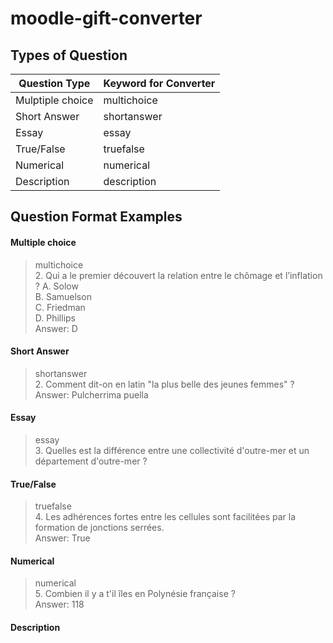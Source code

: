 # moodle-gift-converter

## Types of Question

|Question Type 	|Keyword for Converter
|------------ |----------
|Mulptiple choice 	|multichoice
|Short Answer 	|shortanswer
|Essay 	|essay
|True/False 	|truefalse
|Numerical 	|numerical
|Description 	|description

## Question Format Examples

#### Multiple choice
>multichoice  
>2. Qui a le premier découvert la relation entre le chômage et l’inflation ?
>A. Solow  
>B. Samuelson  
>C. Friedman  
>D. Phillips  
>Answer: D  

#### Short Answer
>shortanswer  
>2. Comment dit-on en latin "la plus belle des jeunes femmes" ?  
>Answer: Pulcherrima puella  

#### Essay
>essay  
>3. Quelles est la différence entre une collectivité d'outre-mer et un département d'outre-mer ?  

#### True/False
>truefalse  
>4. Les adhérences fortes entre les cellules sont facilitées par la formation de jonctions serrées.  
>Answer: True

#### Numerical
>numerical  
>5. Combien il y a t'il îles en Polynésie française ?  
>Answer: 118

#### Description


